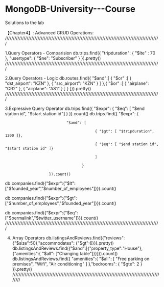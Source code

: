 # MongoDB-University---Course
Solutions to the lab

【Chapter4】: Advanced CRUD Operations:
////////////////////////////////////////////////////////////////////////////////////////////////////

1.Query Operators - Comparision
db.trips.find({ "tripduration": { "$lte" : 70 }, "usertype": { "$ne": "Subscriber" } }).pretty()
////////////////////////////////////////////////////////////////////////////////////////////////////

2.Query Operators - Logic
db.routes.find({ "$and":[ { "$or" :[ { "dst_airport": "KZN" }, { "src_airport": "KZN" } ] },{ "$or" :[ { "airplane": "CR2" }, { "airplane": "A81" } ] }   ]}).pretty()
////////////////////////////////////////////////////////////////////////////////////////////////////

3.Expressive Query Operator
db.trips.find({ "$expr": { "$eq": [ "$end station id", "$start station id"] } }).count()
db.trips.find({ "$expr": {

                                "$and": [

                                             { "$gt": [ "$tripduration", 1200 ]},

                                             { "$eq": [ "$end station id", "$start station id" ]}

                                             ]

                                       }

                        }).count()

db.companies.find({"$expr":{"$lt":["$founded_year","$number_of_employees"]}}).count()

db.companies.find({"$expr":{"$gt":["$number_of_employees","$founded_year"]}}).count()

db.companies.find({"$expr":{"$eq":["$permalink","$twitter_username"]}}).count()
////////////////////////////////////////////////////////////////////////////////////////////////////

4. Array Operators
db.listingsAndReviews.find({"reviews": {"$size":50},"accommodates": {"$gt":6}}).pretty()   
db.listingsAndReviews.find({"$and":[{"property_type":"House"},{"amenities":{ "$all": ["Changing table"]}}]}).count() 
db.listingsAndReviews.find({ "amenities":{ "$all": [ "Free parking on premises", "Wifi", "Air conditioning" ] },"bedrooms": { "$gte":  2 } }).pretty()
////////////////////////////////////////////////////////////////////////////////////////////////////


